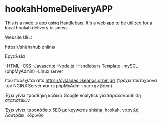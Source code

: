 # hookahHomeDeliveryAPP
This is a node.js app using Handlebars.
It's a web app to be utilized for a local hookah delivery business 

Website URL:

https://shishahub.online/

Εργαλεία

-HTML
-CSS
-Javascript
-Node.js
-Handlebars Template
-mySQL (phpMyAdmin)
-Linux server 


που παρέχεται από https://cyclades.okeanos.grnet.gr/ 
(τρέχει ταυτόχρονα τον NGINX Server και το phpMyAdmin για την βάση)

Έχει γίνει προσθήκη κώδικα Google Analytics για παρακολούθηση στατιστικών 

Έχει γίνει προσπάθεια SEO με keywords shisha, hookah, ναργιλέ, Λουτράκι, Κόρινθο
